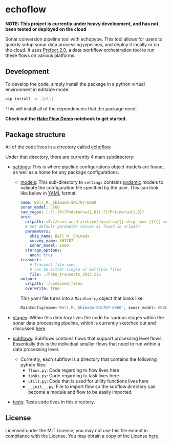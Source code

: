 # echoflow

**NOTE: This project is currently under heavy development,
and has not been tested or deployed on the cloud**

Sonar conversion pipeline tool with echopype.
This tool allows for users to quickly setup sonar data processing pipelines,
and deploy it locally or on the cloud. It uses [Prefect 2.0](https://www.prefect.io/),
a data workflow orchestration tool to run these flows on various platforms.

## Development

To develop the code, simply install the package in a python virtual environment in editable mode.

```bash
pip install -e .[all]
```

This will install all of the dependencies that the package need.

**Check out the [Hake Flow Demo](./notebooks/HakeFlowDemo.ipynb) notebook to get started.**

## Package structure

All of the code lives in a directory called [echoflow](./echoflow/).

Under that directory, there are currently 4 main subdirectory:

- [settings](./echoflow/settings/): This is where pipeline configurations object models are found,
as well as a home for any package configurations.
  - [models](./echoflow/settings/models/): This sub-directory to `settings` contains [pydantic](https://docs.pydantic.dev/) models to validate the configuration file specified by the user.
  This can look like below in [YAML](https://yaml.org/) format.

    ```yaml
    name: Bell_M._Shimada-SH1707-EK60
    sonar_model: EK60
    raw_regex: (.*)-?D(?P<date>\w{1,8})-T(?P<time>\w{1,6})
    args:
      urlpath: s3://ncei-wcsd-archive/data/raw/{{ ship_name }}/{{ survey_name }}/{{ sonar_model }}/*.raw
      # Set default parameter values as found in urlpath
      parameters:
        ship_name: Bell_M._Shimada
        survey_name: SH1707
        sonar_model: EK60
      storage_options:
        anon: true
    transect:
        # Transect file spec
        # can be either single or multiple files
        file: ./hake_transects_2017.zip
    output:
      urlpath: ./combined_files
      overwrite: true
    ```

    This yaml file turns into a `MainConfig` object that looks like:

    ```python
    MainConfig(name='Bell_M._Shimada-SH1707-EK60', sonar_model='EK60', raw_regex='(.*)-?D(?P<date>\\w{1,8})-T(?P<time>\\w{1,6})', args=Args(urlpath='s3://ncei-wcsd-archive/data/raw/{{ ship_name }}/{{ survey_name }}/{{ sonar_model }}/*.raw', parameters={'ship_name': 'Bell_M._Shimada', 'survey_name': 'SH1707', 'sonar_model': 'EK60'}, storage_options={'anon': True}, transect=Transect(file='./hake_transects_2017.zip', storage_options={})), output=Output(urlpath='./combined_files', storage_options={}, overwrite=True), echopype=None)
    ```

- [stages](./echoflow/stages/): Within this directory lives the code for various stages within the sonar data processing pipeline, which is currently sketched out and discussed [here](https://github.com/uw-echospace/data-processing-levels/blob/main/discussion_2022-07-12.md).
- [subflows](./echoflow/subflows/): Subflows contains flows that support processing level flows.
Essentially this is the individual smaller flows that need to run within a data processing level.
  - Currently, each subflow is a directory that contains the following python files:
    - `flows.py`: Code regarding to flow lives here
    - `tasks.py`: Code regarding to task lives here
    - `utils.py`: Code that is used for utility functions lives here
    - `__init__.py`: File to import flow so the subflow directory can become a module and flow to be easily imported.
- [tests](./echoflow/tests/): Tests code lives in this directory.

## License

Licensed under the MIT License; you may not use this file except in compliance with the License. You may obtain a copy of the License [here](./LICENSE).
